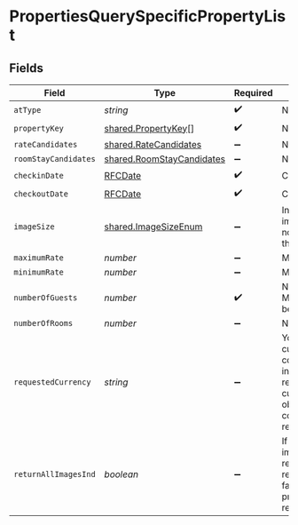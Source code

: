 # PropertiesQuerySpecificPropertyList


## Fields

| Field                                                                                                                                                                                           | Type                                                                                                                                                                                            | Required                                                                                                                                                                                        | Description                                                                                                                                                                                     | Example                                                                                                                                                                                         |
| ----------------------------------------------------------------------------------------------------------------------------------------------------------------------------------------------- | ----------------------------------------------------------------------------------------------------------------------------------------------------------------------------------------------- | ----------------------------------------------------------------------------------------------------------------------------------------------------------------------------------------------- | ----------------------------------------------------------------------------------------------------------------------------------------------------------------------------------------------- | ----------------------------------------------------------------------------------------------------------------------------------------------------------------------------------------------- |
| `atType`                                                                                                                                                                                        | *string*                                                                                                                                                                                        | :heavy_check_mark:                                                                                                                                                                              | N/A                                                                                                                                                                                             | PropertiesQuerySpecificPropertyList                                                                                                                                                             |
| `propertyKey`                                                                                                                                                                                   | [shared.PropertyKey](../../../sdk/models/shared/propertykey.md)[]                                                                                                                               | :heavy_check_mark:                                                                                                                                                                              | N/A                                                                                                                                                                                             |                                                                                                                                                                                                 |
| `rateCandidates`                                                                                                                                                                                | [shared.RateCandidates](../../../sdk/models/shared/ratecandidates.md)                                                                                                                           | :heavy_minus_sign:                                                                                                                                                                              | N/A                                                                                                                                                                                             |                                                                                                                                                                                                 |
| `roomStayCandidates`                                                                                                                                                                            | [shared.RoomStayCandidates](../../../sdk/models/shared/roomstaycandidates.md)                                                                                                                   | :heavy_minus_sign:                                                                                                                                                                              | N/A                                                                                                                                                                                             |                                                                                                                                                                                                 |
| `checkinDate`                                                                                                                                                                                   | [RFCDate](../../../types/rfcdate.md)                                                                                                                                                            | :heavy_check_mark:                                                                                                                                                                              | Checkin date                                                                                                                                                                                    |                                                                                                                                                                                                 |
| `checkoutDate`                                                                                                                                                                                  | [RFCDate](../../../types/rfcdate.md)                                                                                                                                                            | :heavy_check_mark:                                                                                                                                                                              | Checkout date                                                                                                                                                                                   |                                                                                                                                                                                                 |
| `imageSize`                                                                                                                                                                                     | [shared.ImageSizeEnum](../../../sdk/models/shared/imagesizeenum.md)                                                                                                                             | :heavy_minus_sign:                                                                                                                                                                              | Indicates the size of the image. Hospitality APIs no longer support thumbnail                                                                                                                   |                                                                                                                                                                                                 |
| `maximumRate`                                                                                                                                                                                   | *number*                                                                                                                                                                                        | :heavy_minus_sign:                                                                                                                                                                              | Maximum rate                                                                                                                                                                                    |                                                                                                                                                                                                 |
| `minimumRate`                                                                                                                                                                                   | *number*                                                                                                                                                                                        | :heavy_minus_sign:                                                                                                                                                                              | Minimum rate                                                                                                                                                                                    |                                                                                                                                                                                                 |
| `numberOfGuests`                                                                                                                                                                                | *number*                                                                                                                                                                                        | :heavy_check_mark:                                                                                                                                                                              | Number of travelers. Must be a numeric value between 1 and 9.                                                                                                                                   |                                                                                                                                                                                                 |
| `numberOfRooms`                                                                                                                                                                                 | *number*                                                                                                                                                                                        | :heavy_minus_sign:                                                                                                                                                                              | Number of rooms                                                                                                                                                                                 |                                                                                                                                                                                                 |
| `requestedCurrency`                                                                                                                                                                             | *string*                                                                                                                                                                                        | :heavy_minus_sign:                                                                                                                                                                              | You can use requested currency to request conversion rate information. The response will return the currencyRateConversion object which will contain conversion rate of the requested currency. |                                                                                                                                                                                                 |
| `returnAllImagesInd`                                                                                                                                                                            | *boolean*                                                                                                                                                                                       | :heavy_minus_sign:                                                                                                                                                                              | If true, all property images of the size requested will be returned. If blank or false the best single property image will be returned.                                                         |                                                                                                                                                                                                 |